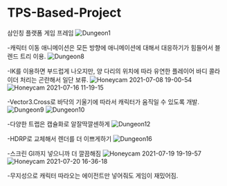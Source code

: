 # TPS-Based-Project
삼인칭 플랫폼 게임 프레임
![Dungeon1](https://user-images.githubusercontent.com/46840940/131622074-9c8c0a53-f05f-4106-a602-718db6996d4d.gif)

-캐릭터 이동 애니메이션은 모든 방향에 애니메이션에 대해서 대응하기가 힘들어서 블렌드 트리 이용.
![Dungeon8](https://user-images.githubusercontent.com/46840940/131622429-e0af2209-b39c-4742-9c53-de3525a63d92.gif)

-IK를 이용하면 부드럽게 나오지만, 양 다리의 위치에 따라 유연한 플레이어 바디 콜라이더 처리는 곤란해서 일단 보류.
![Honeycam 2021-07-08 19-00-54](https://user-images.githubusercontent.com/46840940/131623024-f6135158-3cd8-4c69-97e6-c2c24604ca23.gif)
![Honeycam 2021-07-16 11-19-15](https://user-images.githubusercontent.com/46840940/131623057-e2793bea-a6c7-422e-b01a-81d86e041aeb.gif)

-Vector3.Cross로 바닥의 기울기에 따라서 캐릭터가 움직일 수 있도록 개발.
![Dungeon9](https://user-images.githubusercontent.com/46840940/131622668-59a37531-46c0-4727-aa48-1b6f7389e7c7.gif)
![Dungeon10](https://user-images.githubusercontent.com/46840940/131622674-e397986a-2a7a-4b6c-bf40-06502f351162.gif)

-다양한 트랩은 캡슐화로 알잘딱깔센하게
![Dungeon12](https://user-images.githubusercontent.com/46840940/131622778-8cf6e3e5-9079-4f43-add3-88f13798f237.gif)

-HDRP로 교체해서 렌더를 더 이쁘게하기
![Dungeon16](https://user-images.githubusercontent.com/46840940/131622834-dc2585f3-29b1-4bde-8857-44b3822e35e1.gif)

-스크린 GI까지 넣으니까 더 깔끔해짐
![Honeycam 2021-07-19 19-19-57](https://user-images.githubusercontent.com/46840940/131623152-249c41e9-2510-4729-b09a-9c21e2706600.gif)
![Honeycam 2021-07-20 16-36-18](https://user-images.githubusercontent.com/46840940/131623161-dd1d4bea-6658-4208-be2c-6ee8687d7600.gif)

-무지성으로 캐릭터 따라오는 에이전트만 넣어줘도 게임이 재밌어짐.
